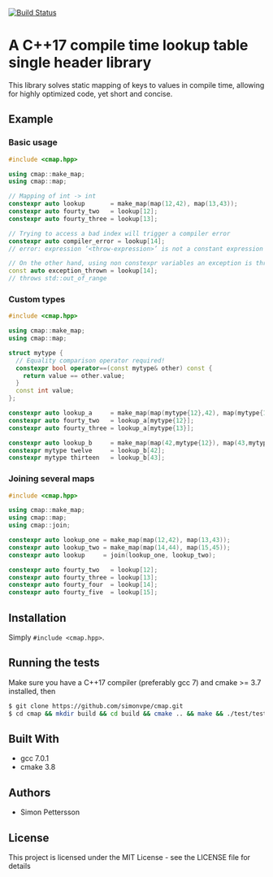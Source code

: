 [![Build Status](http://ec2-54-245-163-75.us-west-2.compute.amazonaws.com/api/badges/simonvpe/cmap/status.svg)](http://ec2-54-245-163-75.us-west-2.compute.amazonaws.com/simonvpe/cmap)
# A C++17 compile time lookup table single header library
This library solves static mapping of keys to values in compile time, allowing for highly optimized code, yet short and concise.

## Example ##
### Basic usage ###

```c++
#include <cmap.hpp>

using cmap::make_map;
using cmap::map;

// Mapping of int -> int
constexpr auto lookup       = make_map(map(12,42), map(13,43));
constexpr auto fourty_two   = lookup[12];
constexpr auto fourty_three = lookup[13];

// Trying to access a bad index will trigger a compiler error
constexpr auto compiler_error = lookup[14];
// error: expression ‘<throw-expression>’ is not a constant expression

// On the other hand, using non constexpr variables an exception is thrown instead
const auto exception_thrown = lookup[14];
// throws std::out_of_range
```
### Custom types ###
```c++
#include <cmap.hpp>

using cmap::make_map;
using cmap::map;

struct mytype {
  // Equality comparison operator required!
  constexpr bool operator==(const mytype& other) const {
    return value == other.value;
  }
  const int value;
};

constexpr auto lookup_a     = make_map(map(mytype{12},42), map(mytype{13},43));
constexpr auto fourty_two   = lookup_a[mytype{12}];
constexpr auto fourty_three = lookup_a[mytype{13}];

constexpr auto lookup_b     = make_map(map(42,mytype{12}), map(43,mytype{13}));
constexpr mytype twelve     = lookup_b[42];
constexpr mytype thirteen   = lookup_b[43];
```

### Joining several maps ###
```c++
#include <cmap.hpp>

using cmap::make_map;
using cmap::map;
using cmap::join;

constexpr auto lookup_one = make_map(map(12,42), map(13,43));
constexpr auto lookup_two = make_map(map(14,44), map(15,45));
constexpr auto lookup     = join(lookup_one, lookup_two);

constexpr auto fourty_two   = lookup[12];
constexpr auto fourty_three = lookup[13];
constexpr auto fourty_four  = lookup[14];
constexpr auto fourty_five  = lookup[15];
```

## Installation ##
Simply `#include <cmap.hpp>`.

## Running the tests ##
Make sure you have a C++17 compiler (preferably gcc 7) and cmake >= 3.7 installed, then
```bash
$ git clone https://github.com/simonvpe/cmap.git
$ cd cmap && mkdir build && cd build && cmake .. && make && ./test/tests
```

## Built With ##
* gcc 7.0.1
* cmake 3.8

## Authors ##
* Simon Pettersson

## License ##
This project is licensed under the MIT License - see the LICENSE file for details
